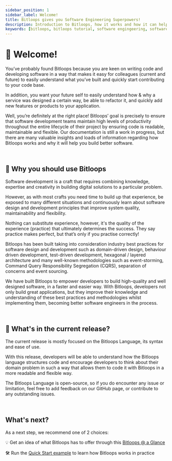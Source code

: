 ```yaml
---
sidebar_position: 1
sidebar_label: Welcome!
title: Bitloops gives you Software Engineering Superpowers! 
description: Introduction to Bitloops, how it works and how it can help you build better software. Bitloops incorporates industry best-practices and design principles into your software development process. 
keywords: [bitloops, bitloops tutorial, software engingeering, software architecture, clean code, learning programming, learning coding, software development, better programming]
---
```


# 👋 Welcome!

You’ve probably found Bitloops because you are keen on writing code and developing software in a way that makes it easy for colleagues (current and future) to easily understand what you’ve built and quickly start contributing to your code base. 

In addition, you want your future self to easily understand how & why a service was designed a certain way, be able to refactor it, and quickly add new features or products to your application. 

Well, you’re definitely at the right place! Bitloops’ goal is precisely to ensure that software development teams maintain high levels of productivity throughout the entire lifecycle of their project by ensuring code is readable, maintainable and flexible. 
Our documentation is still a work in progress, but there are many valuable insights and loads of information regarding how Bitloops works and why it will help you build better software.

&nbsp; 

## 🔑 Why you should use Bitloops

Software development is a craft that requires combining knowledge, expertise and creativity in building digital solutions to a particular problem. 

However, as with most crafts you need time to build up that experience, be exposed to many different situations and continuously learn about software design and development principles that improve system quality, maintainability and flexibility. 

Nothing can substitute experience, however, it's the quality of the experience (practice) that ultimately determines the success. They say practice makes perfect, but that’s only if you practise correctly! 

Bitloops has been built taking into consideration industry best practices for software design and development such as domain-driven design, behaviour driven development, test-driven development, hexagonal / layered architecture and many well-known methodologies such as event-storming, Command Query Responsibility Segregation (CQRS), separation of concerns and event sourcing.

We have built Bitloops to empower developers to build high-quality and well designed software, in a faster and easier way. With Bitloops, developers not only build great applications, but they improve their knowledge and understanding of these best practices and methodologies whilst implementing them, becoming better software engineers in the process. 

&nbsp; 

## 🎁 What's in the current release?
The current release is mostly focused on the Bitloops Language, its syntax and ease of use. 

With this release, developers will be able to understand how the Bitloops language structures code and encourage developers to think about their domain problem in such a way that allows them to code it with Bitloops in a more readable and flexible way. 

The Bitloops Language is open-source, so if you do encounter any issue or limitation, feel free to add feedback on our GitHub page, or contribute to any outstanding issues. 

&nbsp; 

## What's next?
As a next step, we recommend one of 2 choices:

💡 Get an idea of what Bitloops has to offer through this [Bitloops @ a Glance](https://bitloops.com/docs/bitloops-language/introduction/Bitloops_at_a_glance)

🛠️ Run the [Quick Start example](https://bitloops.com/docs/bitloops-language/getting-started/quick-start) to learn how Bitloops works in practice
